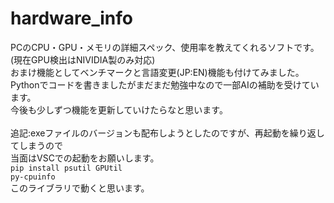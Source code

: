# hardware_info
PCのCPU・GPU・メモリの詳細スペック、使用率を教えてくれるソフトです。(現在GPU検出はNIVIDIA製のみ対応)<br>
おまけ機能としてベンチマークと言語変更(JP:EN)機能も付けてみました。<br>
Pythonでコードを書きましたがまだまだ勉強中なので一部AIの補助を受けています。<br>
今後も少しずつ機能を更新していけたらなと思います。
<br><br>
追記:exeファイルのバージョンも配布しようとしたのですが、再起動を繰り返してしまうので<br>
当面はVSCでの起動をお願いします。<br>
<code>pip install psutil GPUtil py-cpuinfo</code><br>
このライブラリで動くと思います。


